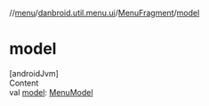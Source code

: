 //[menu](../../index.md)/[danbroid.util.menu.ui](../index.md)/[MenuFragment](index.md)/[model](model.md)



# model  
[androidJvm]  
Content  
val [model](model.md): [MenuModel](../../danbroid.util.menu.model/-menu-model/index.md)  



